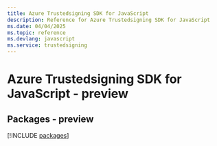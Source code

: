 ```yaml
---
title: Azure Trustedsigning SDK for JavaScript
description: Reference for Azure Trustedsigning SDK for JavaScript
ms.date: 04/04/2025
ms.topic: reference
ms.devlang: javascript
ms.service: trustedsigning
---
```

# Azure Trustedsigning SDK for JavaScript - preview
## Packages - preview
[!INCLUDE [packages](trustedsigning-index.md)]